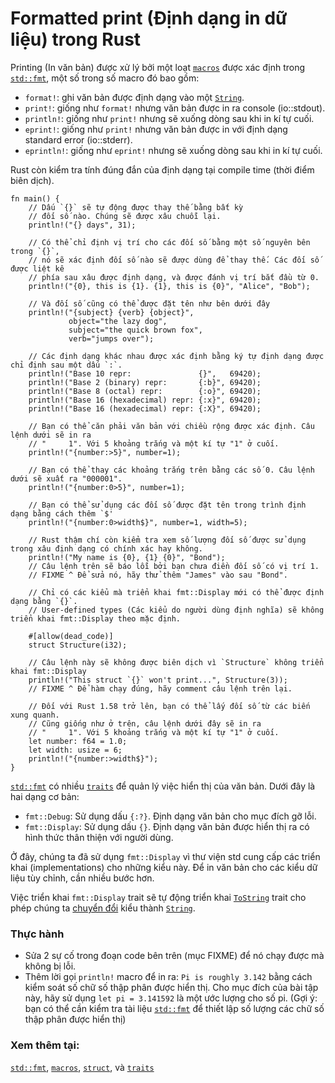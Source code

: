 # Formatted print (Định dạng in dữ liệu) trong Rust

Printing (In văn bản) được xử lý bởi một loạt [`macros`][macros] được xác định trong [`std::fmt`][fmt],
một số trong số macro đó bao gồm:

* `format!`: ghi văn bản được định dạng vào một [`String`][string].
* `print!`: giống như `format!` nhưng văn bản được in ra console (io::stdout).
* `println!`: giống như `print!` nhưng sẽ xuống dòng sau khi in kí tự cuối.
* `eprint!`: giống như `print!` nhưng văn bản được in với định dạng standard error (io::stderr).
* `eprintln!`: giống như `eprint!` nhưng sẽ xuống dòng sau khi in kí tự cuối.

Rust còn kiểm tra tính đúng đắn của định dạng tại compile time (thời điểm biên dịch).

```rust,editable,ignore,mdbook-runnable
fn main() {
    // Dấu `{}` sẽ tự động được thay thế bằng bất kỳ
    // đối số nào. Chúng sẽ được xâu chuỗi lại.
    println!("{} days", 31);

    // Có thể chỉ định vị trí cho các đối số bằng một số nguyên bên trong `{}`,
    // nó sẽ xác định đối số nào sẽ được dùng để thay thế. Các đối số được liệt kê
    // phía sau xâu được định dạng, và được đánh vị trí bắt đầu từ 0.
    println!("{0}, this is {1}. {1}, this is {0}", "Alice", "Bob");

    // Và đối số cũng có thể được đặt tên như bên dưới đây
    println!("{subject} {verb} {object}",
             object="the lazy dog",
             subject="the quick brown fox",
             verb="jumps over");

    // Các định dạng khác nhau được xác định bằng ký tự định dạng được chỉ định sau một dấu `:`.
    println!("Base 10 repr:               {}",   69420);
    println!("Base 2 (binary) repr:       {:b}", 69420);
    println!("Base 8 (octal) repr:        {:o}", 69420);
    println!("Base 16 (hexadecimal) repr: {:x}", 69420);
    println!("Base 16 (hexadecimal) repr: {:X}", 69420);

    // Bạn có thể căn phải văn bản với chiều rộng được xác định. Câu lệnh dưới sẽ in ra
    // "     1". Với 5 khoảng trắng và một kí tự "1" ở cuối.
    println!("{number:>5}", number=1);

    // Bạn có thể thay các khoảng trắng trên bằng các số 0. Câu lệnh dưới sẽ xuất ra "000001".
    println!("{number:0>5}", number=1);

    // Bạn có thể sử dụng các đối số được đặt tên trong trình định dạng bằng cách thêm `$'
    println!("{number:0>width$}", number=1, width=5);

    // Rust thậm chí còn kiểm tra xem số lượng đối số được sử dụng trong xâu định dạng có chính xác hay không.
    println!("My name is {0}, {1} {0}", "Bond");
    // Câu lệnh trên sẽ báo lỗi bởi bạn chưa điền đối số có vị trí 1.  
    // FIXME ^ Để sửa nó, hãy thử thêm "James" vào sau "Bond".

    // Chỉ có các kiểu mà triển khai fmt::Display mới có thể được định dạng bằng `{}`. 
    // User-defined types (Các kiểu do người dùng định nghĩa) sẽ không triển khai fmt::Display theo mặc định.

    #[allow(dead_code)]
    struct Structure(i32);

    // Câu lệnh này sẽ không được biên dịch vì `Structure` không triển khai fmt::Display
    println!("This struct `{}` won't print...", Structure(3));
    // FIXME ^ Để hàm chạy đúng, hãy comment câu lệnh trên lại.

    // Đối với Rust 1.58 trở lên, bạn có thể lấy đối số từ các biến xung quanh. 
    // Cũng giống như ở trên, câu lệnh dưới đây sẽ in ra 
    // "     1". Với 5 khoảng trắng và một kí tự "1" ở cuối.
    let number: f64 = 1.0;
    let width: usize = 6;
    println!("{number:>width$}");
}
```

[`std::fmt`][fmt] có nhiều [`traits`][traits] để quản lý việc hiển thị của văn bản.
Dưới đây là hai dạng cơ bản:

* `fmt::Debug`: Sử dụng dấu `{:?}`. Định dạng văn bản cho mục đích gỡ lỗi.
* `fmt::Display`: Sử dụng dấu `{}`. Định dạng văn bản được hiển thị ra có hình thức thân thiện với người dùng.

Ở đây, chúng ta đã sử dụng `fmt::Display` vì thư viện std cung cấp các triển khai (implementations)
cho những kiểu này. Để in văn bản cho các kiểu dữ liệu tùy chỉnh, cần nhiều bước hơn.

Việc triển khai `fmt::Display` trait sẽ tự động triển khai
[`ToString`] trait cho phép chúng ta [chuyển đổi] kiểu thành [`String`][string].

### Thực hành

 * Sửa 2 sự cố trong đoạn code bên trên (mục FIXME) để nó chạy được mà không bị lỗi.
 * Thêm lời gọi `println!` macro để in ra: `Pi is roughly 3.142` bằng cách kiểm soát 
   số chữ số thập phân được hiển thị. Cho mục đích của bài tập này, hãy sử dụng 
   `let pi = 3.141592` là một ước lượng cho số pi. (Gợi ý: bạn có thể cần 
   kiểm tra tài liệu [`std::fmt`][fmt] để thiết lập số lượng các chữ số thập phân 
   được hiển thị)

### Xem thêm tại:

[`std::fmt`][fmt], [`macros`][macros], [`struct`][structs],
và [`traits`][traits]

[fmt]: https://doc.rust-lang.org/std/fmt/
[macros]: ../macros.md
[string]: ../std/str.md
[structs]: ../custom_types/structs.md
[traits]: https://doc.rust-lang.org/std/fmt/#formatting-traits
[`ToString`]: https://doc.rust-lang.org/std/string/trait.ToString.html
[chuyển đổi]: ../conversion/string.md
